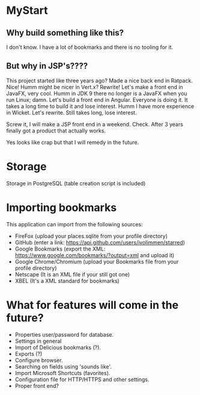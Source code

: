 # MyStart

## Why build something like this? 

I don't know. I have a lot of bookmarks and there is no tooling for it.

## But why in JSP's????

This project started like three years ago? Made a nice back end in Ratpack. Nice! Humm might be nicer in Vert.x? Rewrite!
Let's make a front end in JavaFX, very cool. Humm in JDK 9 there no longer is a JavaFX when you run Linux; damn. Let's build
a front end in Angular. Everyone is doing it. It takes a long time to build it and lose interest. Humm I have more experience
in Wicket. Let's rewrite. Still takes long, lose interest. 

Screw it, I will make a JSP front end in a weekend. Check. After 3 years finally got a product that actually works.

Yes looks like crap but that I will remedy in the future.

# Storage

 Storage in PostgreSQL (table creation script is included)

# Importing bookmarks

This application can import from the following sources:

 * FireFox (upload your places.sqlite from your profile directory)
 * GitHub (enter a link: https://api.github.com/users/ivolimmen/starred)
 * Google Bookmarks (export the XML: https://www.google.com/bookmarks/?output=xml and upload it)
 * Google Chrome/Chromium (upload your Bookmarks file from your profile directory)
 * Netscape (It is an XML file if your still got one)
 * XBEL (It's a XML standard for bookmarks)

# What for features will come in the future?
 
 * Properties user/password for database.
 * Settings in general
 * Import of Delicious bookmarks (?).
 * Exports (?)
 * Configure browser.
 * Searching on fields using 'sounds like'.
 * Import Microsoft Shortcuts (favorites).
 * Configuration file for HTTP/HTTPS and other settings.
 * Proper front end?
